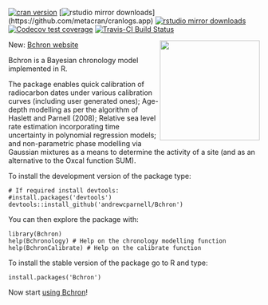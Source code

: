 [![cran version](http://www.r-pkg.org/badges/version/Bchron)](https://cran.rstudio.com/web/packages/Bchron) 
[![rstudio mirror downloads](http://cranlogs.r-pkg.org/badges/Bchron?)](https://github.com/metacran/cranlogs.app)
[![rstudio mirror downloads](http://cranlogs.r-pkg.org/badges/grand-total/Bchron?color=82b4e8)](https://github.com/metacran/cranlogs.app)
[![Codecov test coverage](https://codecov.io/gh/andrewcparnell/Bchron/branch/master/graph/badge.svg)](https://codecov.io/gh/andrewcparnell/Bchron?branch=master)
[![Travis-CI Build Status](https://travis-ci.org/andrewcparnell/Bchron.svg?branch=master)](https://travis-ci.org/andrewcparnell/Bchron)

<a href="http://andrewcparnell.github.io/Bchron/"><img src="https://raw.githubusercontent.com/andrewcparnell/Bchron/master/badge/Bchron_badge.png" height="200" align="right" /></a>

New: <a href = "http://andrewcparnell.github.io/Bchron/">Bchron website</a>

Bchron is a Bayesian chronology model implemented in R. 

The package enables quick calibration of radiocarbon dates under various calibration curves (including user generated ones); Age-depth modelling as per the algorithm of Haslett and Parnell (2008); Relative sea level rate estimation incorporating time uncertainty in polynomial regression models; and non-parametric phase modelling via Gaussian mixtures as a means to determine the activity of a site (and as an alternative to the Oxcal function SUM).

To install the development version of the package type:

```
# If required install devtools:
#install.packages('devtools')
devtools::install_github('andrewcparnell/Bchron')
```

You can then explore the package with:

```
library(Bchron)
help(Bchronology) # Help on the chronology modelling function
help(BchronCalibrate) # Help on the calibrate function
```

To install the stable version of the package go to R and type:

```
install.packages('Bchron')
```

Now start <a href = "http://andrewcparnell.github.io/Bchron/">using Bchron</a>!


